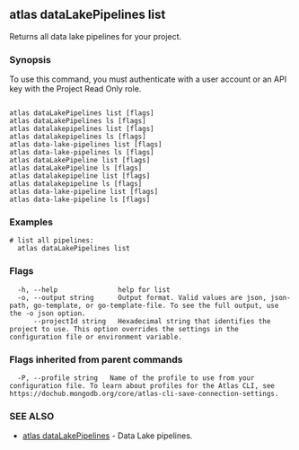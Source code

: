 ## atlas dataLakePipelines list

Returns all data lake pipelines for your project.


### Synopsis

To use this command, you must authenticate with a user account or an API key with the Project Read Only role.



```

atlas dataLakePipelines list [flags]
atlas dataLakePipelines ls [flags]
atlas datalakepipelines list [flags]
atlas datalakepipelines ls [flags]
atlas data-lake-pipelines list [flags]
atlas data-lake-pipelines ls [flags]
atlas dataLakePipeline list [flags]
atlas dataLakePipeline ls [flags]
atlas datalakepipeline list [flags]
atlas datalakepipeline ls [flags]
atlas data-lake-pipeline list [flags]
atlas data-lake-pipeline ls [flags]
```

### Examples

```
# list all pipelines:
  atlas dataLakePipelines list
```


### Flags

```
  -h, --help               help for list
  -o, --output string      Output format. Valid values are json, json-path, go-template, or go-template-file. To see the full output, use the -o json option.
      --projectId string   Hexadecimal string that identifies the project to use. This option overrides the settings in the configuration file or environment variable.

```


### Flags inherited from parent commands

```
  -P, --profile string   Name of the profile to use from your configuration file. To learn about profiles for the Atlas CLI, see https://dochub.mongodb.org/core/atlas-cli-save-connection-settings.

```

### SEE ALSO


* [atlas dataLakePipelines](atlas_dataLakePipelines.md)	- Data Lake pipelines.



